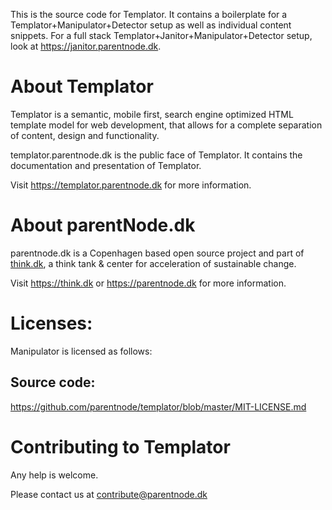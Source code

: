 This is the source code for Templator. 
It contains a boilerplate for a Templator+Manipulator+Detector setup as well as individual content snippets.
For a full stack Templator+Janitor+Manipulator+Detector setup, look at https://janitor.parentnode.dk.

# About Templator
Templator is a semantic, mobile first, search engine optimized HTML template model for web development, that allows for a complete separation of content, design and functionality.

templator.parentnode.dk is the public face of Templator. It contains the documentation and presentation of Templator.

Visit https://templator.parentnode.dk for more information.

# About parentNode.dk
parentnode.dk is a Copenhagen based open source project and part of [think.dk](https://think.dk), a think tank & center for acceleration of sustainable change. 

Visit https://think.dk or https://parentnode.dk for more information.

# Licenses:
Manipulator is licensed as follows:

## Source code:
https://github.com/parentnode/templator/blob/master/MIT-LICENSE.md


# Contributing to Templator

Any help is welcome. 


Please contact us at [contribute@parentnode.dk](mailto:contribute@parentnode.dk)
